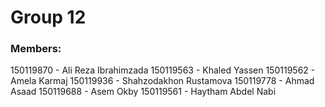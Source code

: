 # Group 12

### Members:
150119870 - Ali Reza Ibrahimzada
150119563 - Khaled Yassen
150119562 - Amela Karmaj
150119936 - Shahzodakhon Rustamova
150119778 - Ahmad Asaad
150119688 - Asem Okby
150119561 - Haytham Abdel Nabi